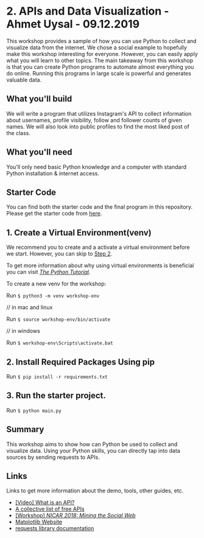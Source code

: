 # 2. APIs and Data Visualization - Ahmet Uysal - 09.12.2019

This workshop provides a sample of how you can use Python to collect and visualize data from the internet. We chose a social example to hopefully make this workshop interesting for everyone. However, you can easily apply what you will learn to other topics. The main takeaway from this workshop is that you can create Python programs to automate almost everything you do online. Running this programs in large scale is powerful and generates valuable data.

## What you'll build

We will write a program that utilizes Instagram's API to collect information about usernames, profile visibility, follow and follower counts of given names. We will also look into public profiles to find the most liked post of the class.

## What you'll need

You'll only need basic Python knowledge and a computer with standard Python installation & internet access.

## Starter Code

You can find both the starter code and the final program in this repository. Please get the starter code from [here](https://kinolien.github.io/gitzip/?download=koltpython/python-workshops/tree/master/2-APIs-and-Data-Visualization).

## 1. Create a Virtual Environment(venv)

We recommend you to create and a activate a virtual environment before we start. However, you can skip to [Step 2](#2-install-required-packages-using-pip).

To get more information about why using virtual environments is beneficial you can visit [_The Python Tutorial_](https://docs.python.org/3/tutorial/venv.html).

To create a new venv for the workshop:

Run `$ python3 -m venv workshop-env`

// in mac and linux

Run `$ source workshop-env/bin/activate`

// in windows

Run `$ workshop-env\Scripts\activate.bat`

## 2. Install Required Packages Using pip

Run `$ pip install -r requirements.txt`

## 3. Run the starter project.

Run `$ python main.py`

## Summary

This workshop aims to show how can Python be used to collect and visualize data. Using your Python skills, you can directly tap into data sources by sending requests to APIs.

## Links

Links to get more information about the demo, tools, other guides, etc.

- [[Video] What is an API?](https://www.youtube.com/watch?v=s7wmiS2mSXY)
- [A collective list of free APIs](https://github.com/public-apis/public-apis)
- [[Workshop] _NICAR 2018: Mining the Social Web_](https://github.com/lamthuyvo/social-media-data-scripts)
- [Matplotlib Website](https://matplotlib.org/)
- [requests library documentation](https://requests.readthedocs.io/en/master/)
